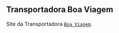 ## Transportadora Boa Viagem

Site da Transportadora [`Boa Viagem`](https://transboaviagem.com.br/).

